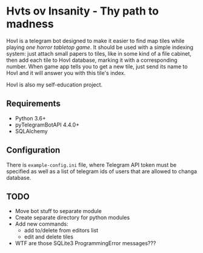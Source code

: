 # Hvts ov Insanity - Thy path to madness #
HovI is a telegram bot designed to make it easier to find map tiles while
playing *one horror tabletop game*. It should be used with a simple indexing 
system: just attach small papers to tiles, like in some kind of a file cabinet,
then add each tile to HovI database, marking it with a corresponding number.
When game app tells you to get a new tile, just send its name to HovI and it
will answer you with this tile's index.

HovI is also my self-education project.

## Requirements ##
- Python 3.6+
- pyTelegramBotAPI 4.4.0+
- SQLAlchemy

## Configuration ##
There is `example-config.ini` file, where Telegram API token must be specified
as well as a list of telegram ids of users that are allowed to changa database.

## TODO ##
- Move bot stuff to separate module
- Create separate directory for python modules 
- Add new commands:
  - add to/delete from editors list
  - edit and delete tiles
- WTF are those SQLite3 ProgrammingError messages???
